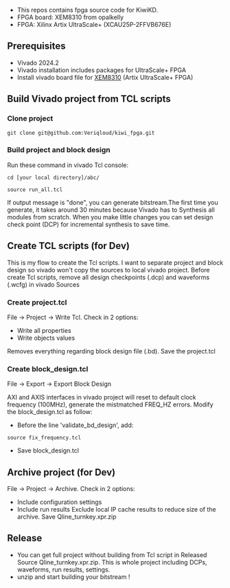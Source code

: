 - This repos contains fpga source code for KiwiKD.
- FPGA board: XEM8310 from opalkelly
- FPGA: Xilinx Artix UltraScale+ (XCAU25P-2FFVB676E)
## Prerequisites
- Vivado 2024.2
- Vivado installation includes packages for UltraScale+ FPGA
- Install vivado board file for [XEM8310](https://docs.opalkelly.com/xem8310/vivado-board-file/) (Artix UltraScale+ FPGA)
## Build Vivado project from TCL scripts
### Clone project
```
git clone git@github.com:Veriqloud/kiwi_fpga.git
```
### Build project and block design 
Run these command in vivado Tcl console:
```
cd [your local directory]/abc/
```
```
source run_all.tcl
```
If output message is "done", you can generate bitstream.The first time you generate, it takes around 30 minutes because Vivado has to Synthesis all modules from scratch. 
When you make little changes you can set design check point (DCP) for incremental synthesis to save time.
## Create TCL scripts (for Dev)
This is my flow to create the Tcl scripts. I want to separate project and block design so vivado won't copy the sources to local vivado project.
Before create Tcl scripts, remove all design checkpoints (.dcp) and waveforms (.wcfg) in vivado Sources
### Create project.tcl
File -> Project -> Write Tcl. Check in 2 options:
- Write all properties
- Write objects values

Removes everything regarding block design file (.bd). Save the project.tcl
### Create block_design.tcl
File -> Export -> Export Block Design

AXI and AXIS interfaces in vivado project will reset to default clock frequency (100MHz), generate the mistmatched FREQ_HZ errors.
Modify the block_design.tcl as follow:

- Before the line 'validate_bd_design', add:
```
source fix_frequency.tcl
```
- Save block_design.tcl
## Archive project (for Dev)
File -> Project -> Archive. Check in 2 options:
- Include configuration settings
- Include run results
Exclude local IP cache results to reduce size of the archive. Save Qline_turnkey.xpr.zip
## Release
- You can get full project without building from Tcl script in Released Source Qline_turnkey.xpr.zip. This is whole project including DCPs, waveforms, run results, settings.
- unzip and start building your bitstream !

